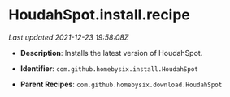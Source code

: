 # HoudahSpot.install.recipe

_Last updated 2021-12-23 19:58:08Z_

- **Description**: Installs the latest version of HoudahSpot.

- **Identifier**: `com.github.homebysix.install.HoudahSpot`

- **Parent Recipes**: `com.github.homebysix.download.HoudahSpot`